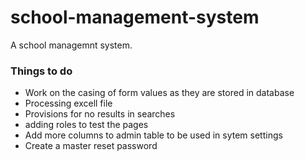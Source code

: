 # school-management-system

A school managemnt system.

### Things to do
* Work on the casing of form values as they are stored in database
* Processing excell file
* Provisions for no results in searches
* adding roles to test the pages
* Add more columns to admin table to be used in sytem settings
* Create a master reset password
